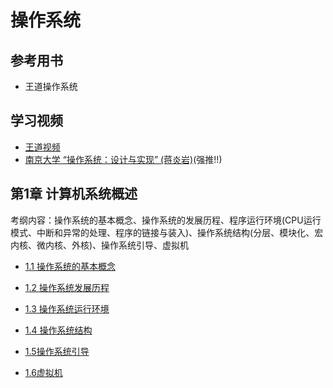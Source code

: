 # 操作系统

## 参考用书

-   王道操作系统

## 学习视频

-   [王道视频](https://www.bilibili.com/video/BV1YE411D7nH/?spm_id_from=333.999.0.0)
-   [南京大学 “操作系统：设计与实现” (蒋炎岩)](https://www.bilibili.com/video/BV1Xx4y1V7JZ/?spm_id_from=333.999.0.0)(强推!!)

## 第1章 计算机系统概述

考纲内容：操作系统的基本概念、操作系统的发展历程、程序运行环境(CPU运行模式、中断和异常的处理、程序的链接与装入)、操作系统结构(分层、模块化、宏内核、微内核、外核)、操作系统引导、虚拟机

-   [1.1 操作系统的基本概念](./chapter1_1.md)

-   [1.2 操作系统发展历程](./chapter1_2.md)

-   [1.3 操作系统运行环境](./chapter1_3.md)

-   [1.4 操作系统结构](./chapter1_4.md)

-   [1.5操作系统引导](./chapter1_5.md)

-   [1.6虚拟机](./chapter1_6.md)







